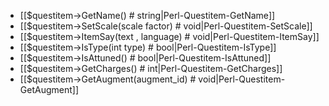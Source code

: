 * [[$questitem->GetName() # string|Perl-Questitem-GetName]]
* [[$questitem->SetScale(scale factor) # void|Perl-Questitem-SetScale]]
* [[$questitem->ItemSay(text , language) # void|Perl-Questitem-ItemSay]]
* [[$questitem->IsType(int type) # bool|Perl-Questitem-IsType]]
* [[$questitem->IsAttuned() # bool|Perl-Questitem-IsAttuned]]
* [[$questitem->GetCharges() # int|Perl-Questitem-GetCharges]]
* [[$questitem->GetAugment(augment_id) # void|Perl-Questitem-GetAugment]]
